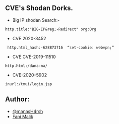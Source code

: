 ## CVE's Shodan Dorks.

* Big IP shodan Search:- 

`http.title:"BIG-IP&reg;-Redirect" org:Org`

* CVE 2020-3452
 
` http.html_hash:-628873716 
“set-cookie: webvpn;”` 

* CVE CVE-2019-11510

`http.html:/dana-na/`  

* CVE-2020–5902
 
 ```inurl:/tmui/login.jsp```


## Author:
- [@manasH4rsh](https://twitter.com/manasH4rsh)
- [Fani Malik](https://twitter.com/FaniMalikHack)
